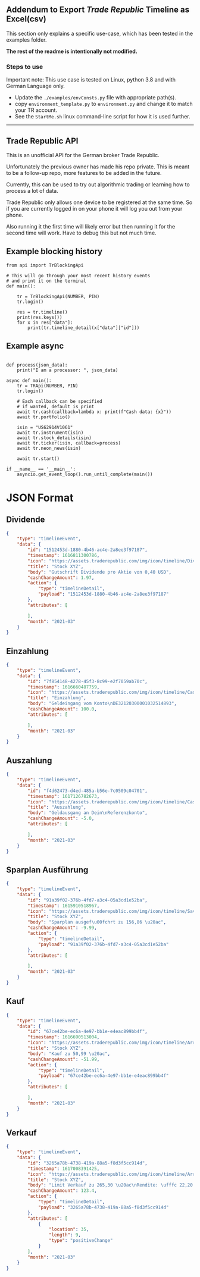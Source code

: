 ## Addendum to Export _Trade Republic_ Timeline as Excel(csv) 

This section only explains a specific use-case, which has been tested in the examples folder. 

**The rest of the readme is intentionally not modified.**

### Steps to use

Important note: This use case is tested on Linux, python 3.8 and 
with German Language only.

 - Update the ```./examples/envConsts.py``` file with appropriate path(s).
 - copy ```environment_template.py``` to ```environment.py``` and change it to match your TR account.
 - See the ```StartMe.sh``` linux command-line script for how it is used further.

---

## Trade Republic API

This is an unofficial API for the German broker Trade Republic.

Unfortunately the previous owner has made his repo private. This is meant to be a follow-up repo, more features to be added in the future.

Currently, this can be used to try out algorithmic trading or learning how to process a lot of data.

Trade Republic only allows one device to be registered at the same time. So if you are currently logged in on your phone it will log you out from your phone.

Also running it the first time will likely error but then running it for the second time will work. Have to debug this but not much time.

## Example blocking history
```python3
from api import TrBlockingApi

# This will go through your most recent history events
# and print it on the terminal
def main():

    tr = TrBlockingApi(NUMBER, PIN)
    tr.login()

    res = tr.timeline()
    print(res.keys())
    for x in res["data"]:
        print(tr.timeline_detail(x["data"]["id"]))
```


## Example async
```python3

def process(json_data):
    print("I am a processor: ", json_data)

async def main():
    tr = TRApi(NUMBER, PIN)
    tr.login()

    # Each callback can be specified 
    # if wanted, default is print
    await tr.cash(callback=lambda x: print(f"Cash data: {x}"))
    await tr.portfolio()

    isin = "US62914V1061"
    await tr.instrument(isin)
    await tr.stock_details(isin)
    await tr.ticker(isin, callback=process)
    await tr.neon_news(isin) 
    
    await tr.start()

if __name__ == '__main__':
    asyncio.get_event_loop().run_until_complete(main())
```

# JSON Format
## Dividende
```json
{
	"type": "timelineEvent",
	"data": {
		"id": "1512453d-1880-4b46-ac4e-2a8ee3f97187",
		"timestamp": 1616811300786,
		"icon": "https://assets.traderepublic.com/img/icon/timeline/Dividend.png",
		"title": "Stock XYZ",
		"body": "Gutschrift Dividende pro Aktie von 0,40 USD",
		"cashChangeAmount": 1.97,
		"action": {
			"type": "timelineDetail",
			"payload": "1512453d-1880-4b46-ac4e-2a8ee3f97187"
		},
		"attributes": [

		],
		"month": "2021-03"
	}
}
```

## Einzahlung
```json
{
	"type": "timelineEvent",
	"data": {
		"id": "7f854148-4278-45f3-8c99-e2f7059ab70c",
		"timestamp": 1616660487759,
		"icon": "https://assets.traderepublic.com/img/icon/timeline/CashIn.png",
		"title": "Einzahlung",
		"body": "Geldeingang vom Konto\nDE32120300001032514893",
		"cashChangeAmount": 100.0,
		"attributes": [

		],
		"month": "2021-03"
	}
}
```

## Auszahlung
```json
{
	"type": "timelineEvent",
	"data": {
		"id": "f4d62473-d4ed-485a-b56e-7c0509c04701",
		"timestamp": 1617126782673,
		"icon": "https://assets.traderepublic.com/img/icon/timeline/CashOut.png",
		"title": "Auszahlung",
		"body": "Geldausgang an Dein\nReferenzkonto",
		"cashChangeAmount": -5.0,
		"attributes": [

		],
		"month": "2021-03"
	}
}
```

## Sparplan Ausführung
```json
{
	"type": "timelineEvent",
	"data": {
		"id": "91a39f02-376b-4fd7-a3c4-05a3cd1e52ba",
		"timestamp": 1615910518967,
		"icon": "https://assets.traderepublic.com/img/icon/timeline/SavingsPlanExecuted.png",
		"title": "Stock XYZ",
		"body": "Sparplan ausgef\u00fchrt zu 156,86 \u20ac",
		"cashChangeAmount": -9.99,
		"action": {
			"type": "timelineDetail",
			"payload": "91a39f02-376b-4fd7-a3c4-05a3cd1e52ba"
		},
		"attributes": [

		],
		"month": "2021-03"
	}
}
```

## Kauf
```json
{
	"type": "timelineEvent",
	"data": {
		"id": "67ce42be-ec6a-4e97-bb1e-e4eac899bb4f",
		"timestamp": 1616690513004,
		"icon": "https://assets.traderepublic.com/img/icon/timeline/Arrow-Right.png",
		"title": "Stock XYZ",
		"body": "Kauf zu 50,99 \u20ac",
		"cashChangeAmount": -51.99,
		"action": {
			"type": "timelineDetail",
			"payload": "67ce42be-ec6a-4e97-bb1e-e4eac899bb4f"
		},
		"attributes": [

		],
		"month": "2021-03"
	}
}
```

## Verkauf
```json
{
	"type": "timelineEvent",
	"data": {
		"id": "3265a78b-4738-419a-88a5-f8d3f5cc914d",
		"timestamp": 1617008391425,
		"icon": "https://assets.traderepublic.com/img/icon/timeline/Arrow-Left.png",
		"title": "Stock XYZ",
		"body": "Limit Verkauf zu 265,30 \u20ac\nRendite: \ufffc 22,20 %",
		"cashChangeAmount": 123.4,
		"action": {
			"type": "timelineDetail",
			"payload": "3265a78b-4738-419a-88a5-f8d3f5cc914d"
		},
		"attributes": [
			{
				"location": 35,
				"length": 9,
				"type": "positiveChange"
			}
		],
		"month": "2021-03"
	}
}
```
